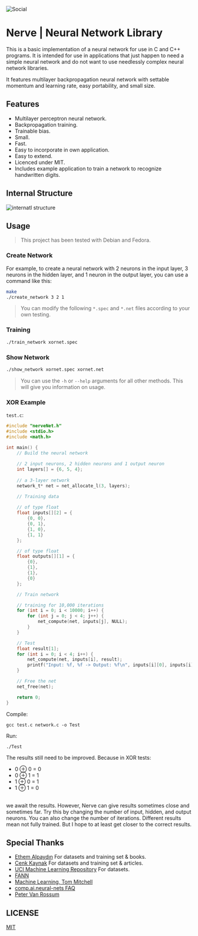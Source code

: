 ![Social](https://raw.githubusercontent.com/fkkarakurt/Nerve/main/social.png)


# Nerve | Neural Network Library

This is a basic implementation of a neural network for use in C and C++ programs. It is intended for use in applications that just happen to need a simple neural network and do not want to use needlessly complex neural network libraries.

It features multilayer backpropagation neural network with settable momentum and learning rate, easy portability, and small size.


## Features

- Multilayer perceptron neural network.
- Backpropagation training.
- Trainable bias.
- Small.
- Fast.
- Easy to incorporate in own application.
- Easy to extend.
- Licenced under MIT.
- Includes example application to train a network to recognize handwritten digits.
  
## Internal Structure

![internatl structure](https://raw.githubusercontent.com/fkkarakurt/Nerve/main/structure.png)

## Usage

> This project has been tested with Debian and Fedora.

### Create Network

For example, to create a neural network with 2 neurons in the input layer, 3 neurons in the hidden layer, and 1 neuron in the output layer, you can use a command like this:

```bash
make
./create_network 3 2 1
```

> You can modify the following `*.spec` and `*.net` files according to your own testing.

### Training

```bash
./train_network xornet.spec 
```

### Show Network

```bash
./show_network xornet.spec xornet.net 
```

> You can use the `-h` or `--help` arguments for all other methods. This will give you information on usage.

### XOR Example

`test.c`:

```c
#include "nerveNet.h"
#include <stdio.h>
#include <math.h>

int main() {
    // Build the neural network
    
    // 2 input neurons, 2 hidden neurons and 1 output neuron
    int layers[] = {6, 5, 4}; 
    
    // a 3-layer network
    network_t* net = net_allocate_l(3, layers); 

    // Training data
    
    // of type float
    float inputs[][2] = {
        {0, 0},
        {0, 1},
        {1, 0},
        {1, 1}
    };

    // of type float
    float outputs[][1] = { 
        {0},
        {1},
        {1},
        {0}
    };

    // Train network

    // training for 10,000 iterations
    for (int i = 0; i < 10000; i++) { 
        for (int j = 0; j < 4; j++) {
            net_compute(net, inputs[j], NULL); 
        }
    }

    // Test
    float result[1];
    for (int i = 0; i < 4; i++) {
        net_compute(net, inputs[i], result);
        printf("Input: %f, %f -> Output: %f\n", inputs[i][0], inputs[i][1], result[0]);
    }

    // Free the net
    net_free(net);

    return 0;
}

```

Compile:

`gcc test.c network.c -o Test`

Run:

`./Test`

The results still need to be improved. Because in XOR tests:
<br/>
- 0 ⊕ 0 = 0
- 0 ⊕ 1 = 1
- 1 ⊕ 0 = 1
- 1 ⊕ 1 = 0
<br/>
we await the results. However, Nerve can give results sometimes close and sometimes far. Try this by changing the number of input, hidden, and output neurons. You can also change the number of iterations. Different results mean not fully trained. But I hope to at least get closer to the correct results.


## Special Thanks

- [Ethem Alpaydın](https://www.cmpe.boun.edu.tr/~ethem/) For datasets and training set & books.
- [Cenk Kaynak](https://www.linkedin.com/in/cenk-kaynak-phd-631aa4101/?originalSubdomain=uk) For datasets and training set & articles.
- [UCI Machine Learning Repository](http://archive.ics.uci.edu/ml/index.php) For datasets.
- [FANN](http://leenissen.dk/fann/wp/)
- [Machine Learning, Tom Mitchell](http://www.cs.cmu.edu/~tom/mlbook.html)
- [comp.ai.neural-nets FAQ](http://www.faqs.org/faqs/ai-faq/neural-nets/part1/)
- [Peter Van Rossum](https://dblp.org/pid/98/3298.html)


## LICENSE

[MIT](https://choosealicense.com/licenses/mit/)

  
